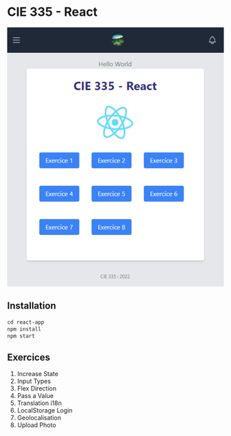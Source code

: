 # CIE 335 - React

![CIE335, App Screen](react-app/src/Assets/Images/project.png)

## Installation

```
cd react-app
npm install
npm start
```

## Exercices

1. Increase State
2. Input Types
3. Flex Direction
4. Pass a Value
5. Translation i18n
6. LocalStorage Login
7. Geolocalisation
8. Upload Photo
